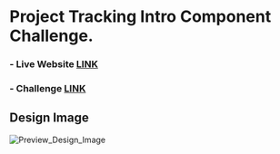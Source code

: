 # Project Tracking Intro Component Challenge.
### - Live Website [LINK](https://abdraoufx.github.io/frontEndMentor_Challenges/junior/project_tracking_intro_component/)
### - Challenge [LINK](https://www.frontendmentor.io/solutions/responsive-project-tracking-intro-component-with-sass-Sk28_d9z5)

## Design Image

![Preview_Design_Image](https://res.cloudinary.com/dz209s6jk/image/upload/q_auto:good,w_900/Challenges/quaxtotuavno8ieuobbx.jpg "Design Image")
